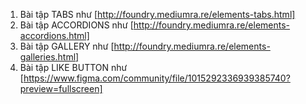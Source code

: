 1. Bài tập TABS như [http://foundry.mediumra.re/elements-tabs.html]
2. Bài tập ACCORDIONS như [http://foundry.mediumra.re/elements-accordions.html]
3. Bài tập GALLERY như [http://foundry.mediumra.re/elements-galleries.html]
4. Bài tập LIKE BUTTON như [https://www.figma.com/community/file/1015292336939385740?preview=fullscreen]